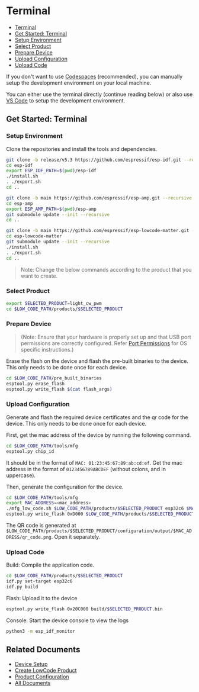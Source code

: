 # Terminal

* [Terminal](#terminal)
* [Get Started: Terminal](#get-started-terminal)
* [Setup Environment](#setup-environment)
* [Select Product](#select-product)
* [Prepare Device](#prepare-device)
* [Upload Configuration](#upload-configuration)
* [Upload Code](#upload-code)

If you don't want to use [Codespaces](../README.md#start-codespace) (recommended), you can manually setup the development environment on your local machine.

You can either use the terminal directly (continue reading below) or also use [VS Code](./getting_started_vscode.md) to setup the development environment.

## Get Started: Terminal

### Setup Environment

Clone the repositories and install the tools and dependencies.

```sh
git clone -b release/v5.3 https://github.com/espressif/esp-idf.git --recursive
cd esp-idf
export ESP_IDF_PATH=$(pwd)/esp-idf
./install.sh
. ./export.sh
cd ..
```

```sh
git clone -b main https://github.com/espressif/esp-amp.git --recursive
cd esp-amp
export ESP_AMP_PATH=$(pwd)/esp-amp
git submodule update --init --recursive
cd ..
```

```sh
git clone -b main https://github.com/espressif/esp-lowcode-matter.git --recursive
cd esp-lowcode-matter
git submodule update --init --recursive
./install.sh
. ./export.sh
cd ..
```

> Note: Change the below commands according to the product that you want to create.

### Select Product

```sh
export SELECTED_PRODUCT=light_cw_pwm
cd $LOW_CODE_PATH/products/$SELECTED_PRODUCT
```

### Prepare Device

>(Note: Ensure that your hardware is properly set up and that USB port permissions are correctly configured. Refer [Port Permissions](./hardware_setup.md#port-permissions-for-usb-to-serial-converters) for OS specific instructions.)

Erase the flash on the device and flash the pre-built binaries to the device. This only needs to be done once for each device.

```sh
cd $LOW_CODE_PATH/pre_built_binaries
esptool.py erase_flash
esptool.py write_flash $(cat flash_args)
```

### Upload Configuration

Generate and flash the required device certificates and the qr code for the device. This only needs to be done once for each device.

First, get the mac address of the device by running the following command.

```sh
cd $LOW_CODE_PATH/tools/mfg
esptool.py chip_id
```

It should be in the format of `MAC: 01:23:45:67:89:ab:cd:ef`. Get the mac address in the format of `0123456789ABCDEF` (without colons, and in uppercase).

Then, generate the configuration for the device.

```sh
cd $LOW_CODE_PATH/tools/mfg
export MAC_ADDRESS=<mac_address>
./mfg_low_code.sh $LOW_CODE_PATH/products/$SELECTED_PRODUCT esp32c6 $MAC_ADDRESS
esptool.py write_flash 0xD000 $LOW_CODE_PATH/products/$SELECTED_PRODUCT/configuration/output/$MAC_ADDRESS/${MAC_ADDRESS}_esp_secure_cert.bin 0x1F2000 $LOW_CODE_PATH/products/$SELECTED_PRODUCT/configuration/output/$MAC_ADDRESS/${MAC_ADDRESS}_fctry.bin
```

The QR code is generated at `$LOW_CODE_PATH/products/$SELECTED_PRODUCT/configuration/output/$MAC_ADDRESS/qr_code.png`. Open it separately.

### Upload Code

Build: Compile the application code.

```sh
cd $LOW_CODE_PATH/products/$SELECTED_PRODUCT
idf.py set-target esp32c6
idf.py build
```

Flash: Upload it to the device

```sh
esptool.py write_flash 0x20C000 build/$SELECTED_PRODUCT.bin
```

Console: Start the device console to view the logs

```sh
python3 -m esp_idf_monitor
```

## Related Documents

* [Device Setup](./device_setup.md)
* [Create LowCode Product](./create_product.md)
* [Product Configuration](./product_configuration.md)
* [All Documents](./all_documents.md)
